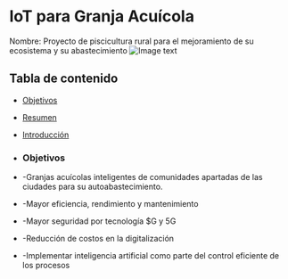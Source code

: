 # IoT para Granja Acuícola
Nombre: Proyecto de piscicultura rural para el mejoramiento de su ecosistema y su abastecimiento
![Image text](https://github.com/mgrf21/IoT_Capstone/blob/main/IoT%20Presentacion%20Acuicultura%20Gif.gif)
## Tabla de contenido
- [Objetivos](#objetivos)
- [Resumen](#Resumen)
- [Introducción](#Introducción)
- ### Objetivos

- -Granjas acuícolas inteligentes de comunidades apartadas de las ciudades para su autoabastecimiento.
- -Mayor eficiencia, rendimiento y mantenimiento
- -Mayor seguridad por tecnología $G y 5G
- -Reducción de costos en la digitalización
- -Implementar inteligencia artificial como parte del control eficiente de los procesos

